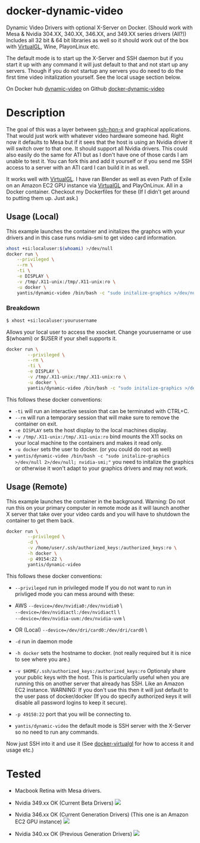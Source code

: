# docker-dynamic-video
Dynamic Video Drivers with optional X-Server on Docker. (Should work with Mesa & Nvidia 304.XX, 340.XX, 346.XX, and 349.XX series drivers (All?)) 
Includes all 32 bit & 64 bit libraries as well so it should work out of the box with
[VirtualGL](https://github.com/yantis/docker-virtualgl), Wine, PlayonLinux etc.

The default mode is to start up the X-Server and SSH daemon but if you start it up with any command it will just default to that and not start up any servers.
Though if you do not startup any servers you do need to do the first time video initalization yourself. See the local usage section below.

On Docker hub [dynamic-video](https://registry.hub.docker.com/u/yantis/dynamic-video/)
on Github [docker-dynamic-video](https://github.com/yantis/docker-dynamic-video)


# Description
The goal of this was a layer between [ssh-hpn-x](https://github.com/yantis/docker-ssh-hpn-x) and graphical applications.
That would just work with whatever video hardware someone had. Right now it defaults to Mesa but if it sees
that the host is using an Nvidia driver it will switch over to that one. It should support all Nvidia drivers.
This could also easily do the same for ATI but as I don't have one of those cards I am unable to test it.
You can fork this and add it yourself or if you send me SSH access to a server with an ATI card I can build it in as well.

It works well with [VirtualGL](https://github.com/yantis/docker-virtualgl). I have ran Blender as well as even Path of Exile on an Amazon EC2 GPU instance via 
[VirtualGL](https://github.com/yantis/docker-virtualgl) and PlayOnLinux.
All in a Docker container. Checkout my Dockerfiles for these (If I didn't get around to putting them up. Just ask.)


## Usage (Local)

This example launches the container and initalizes the graphcs with your drivers and in this case
runs nvidia-smi to get video card information.

```bash
xhost +si:localuser:$(whoami) >/dev/null
docker run \
    --privileged \
    --rm \
    -ti \
    -e DISPLAY \
    -v /tmp/.X11-unix:/tmp/.X11-unix:ro \
    -u docker \
    yantis/dynamic-video /bin/bash -c "sudo initalize-graphics >/dev/null 2>/dev/null; nvidia-smi;"
```

### Breakdown

```bash
$ xhost +si:localuser:yourusername
```

Allows your local user to access the xsocket. Change yourusername or use $(whoami) or $USER if your shell supports it.

```bash
docker run \
        --privileged \
        --rm \
        -ti \
        -e DISPLAY \
        -v /tmp/.X11-unix:/tmp/.X11-unix:ro \
        -u docker \
        yantis/dynamic-video /bin/bash -c "sudo initalize-graphics >/dev/null 2>/dev/null; nvidia-smi;"
```

This follows these docker conventions:

* `-ti` will run an interactive session that can be terminated with CTRL+C.
* `--rm` will run a temporary session that will make sure to remove the container on exit.
* `-e DISPLAY` sets the host display to the local machines display.
* `-v /tmp/.X11-unix:/tmp/.X11-unix:ro` bind mounts the X11 socks on your local machine to the containers and makes it read only.
* `-u docker` sets the user to docker. (or you could do root as well)
* `yantis/dynamic-video /bin/bash -c "sudo initalize-graphics >/dev/null 2>/dev/null; nvidia-smi;"`
you need to initalize the graphics or otherwise it won't adapt to your graphics drivers and may not work.


## Usage (Remote)

This example launches the container in the background.
Warning: Do not run this on your primary computer in remote mode as it will launch another X server that take over
your video cards and you will have to shutdown the container to get them back.

```bash
docker run \
        --privileged \
        -d \
        -v /home/user/.ssh/authorized_keys:/authorized_keys:ro \
        -h docker \
        -p 49154:22 \
        yantis/dynamic-video
```

This follows these docker conventions:

* `--privileged` run in privileged mode 
If you do not want to run in privliged mode you can mess around with these:

* AWS `--device=/dev/nvidia0:/dev/nvidia0` \  
      `--device=/dev/nvidiactl:/dev/nvidiactl` \  
      `--device=/dev/nvidia-uvm:/dev/nvidia-uvm` \  

* OR (Local) `--device=/dev/dri/card0:/dev/dri/card0` \

* `-d` run in daemon mode
* `-h docker` sets the hostname to docker. (not really required but it is nice to see where you are.)
* `-v $HOME/.ssh/authorized_keys:/authorized_keys:ro` Optionaly share your public keys with the host.
This is particularlly useful when you are running this on another server that already has SSH. Like an 
Amazon EC2 instance. WARNING: If you don't use this then it will just default to the user pass of docker/docker
(If you do specify authorized keys it will disable all password logins to keep it secure).

* `-p 49158:22` port that you will be connecting to.
* `yantis/dynamic-video` the default mode is SSH server with the X-Server so no need to run any commands.

Now just SSH into it and use it (See [docker-virtualgl](https://github.com/yantis/docker-virtualgl) for how to access it and usage etc.)


# Tested
* Macbook Retina with Mesa drivers.

* Nvidia 349.xx OK  (Current Beta Drivers)
![](http://yantis-scripts.s3.amazonaws.com/screenshot_20150412-070107.jpg)

* Nvidia 346.xx OK  (Current Generation Drivers) (This one is an Amazon EC2 GPU instance)
![](http://yantis-scripts.s3.amazonaws.com/screenshot_20150412-071934.jpg)

* Nvidia 340.xx OK (Previous Generation Drivers)
![](http://yantis-scripts.s3.amazonaws.com/screenshot_20150412-071443.jpg)

